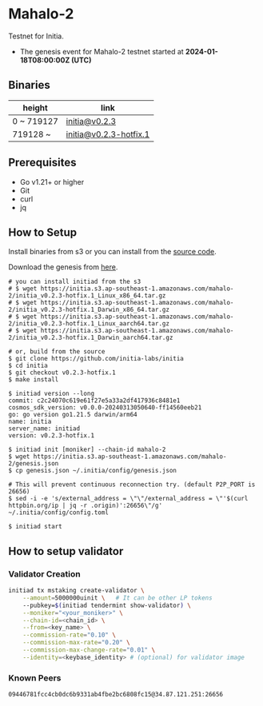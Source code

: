 # Mahalo-2

Testnet for Initia.

- The genesis event for Mahalo-2 testnet started at **2024-01-18T08:00:00Z (UTC)**

## Binaries

| height  | link  |
| ------- | ----- |
| 0      ~ 719127 | [initia@v0.2.3](https://github.com/initia-labs/initia/releases/tag/v0.2.3)                   |
| 719128 ~        | [initia@v0.2.3-hotfix.1](https://github.com/initia-labs/initia/releases/tag/v0.2.3-hotfix.1) |

## Prerequisites

- Go v1.21+ or higher
- Git
- curl
- jq

## How to Setup

Install binaries from s3 or you can install from the [source code](https://github.com/initia-labs/initia).

Download the genesis from [here](https://initia.s3.ap-southeast-1.amazonaws.com/mahalo-2/genesis.json).

```shell
# you can install initiad from the s3
# $ wget https://initia.s3.ap-southeast-1.amazonaws.com/mahalo-2/initia_v0.2.3-hotfix.1_Linux_x86_64.tar.gz
# $ wget https://initia.s3.ap-southeast-1.amazonaws.com/mahalo-2/initia_v0.2.3-hotfix.1_Darwin_x86_64.tar.gz 
# $ wget https://initia.s3.ap-southeast-1.amazonaws.com/mahalo-2/initia_v0.2.3-hotfix.1_Linux_aarch64.tar.gz 
# $ wget https://initia.s3.ap-southeast-1.amazonaws.com/mahalo-2/initia_v0.2.3-hotfix.1_Darwin_aarch64.tar.gz

# or, build from the source
$ git clone https://github.com/initia-labs/initia
$ cd initia
$ git checkout v0.2.3-hotfix.1
$ make install

$ initiad version --long
commit: c2c24070c619e61f27e5a33a2df417936c8481e1
cosmos_sdk_version: v0.0.0-20240313050640-ff14560eeb21
go: go version go1.21.5 darwin/arm64
name: initia
server_name: initiad
version: v0.2.3-hotfix.1

$ initiad init [moniker] --chain-id mahalo-2
$ wget https://initia.s3.ap-southeast-1.amazonaws.com/mahalo-2/genesis.json
$ cp genesis.json ~/.initia/config/genesis.json

# This will prevent continuous reconnection try. (default P2P_PORT is 26656)
$ sed -i -e 's/external_address = \"\"/external_address = \"'$(curl httpbin.org/ip | jq -r .origin)':26656\"/g' ~/.initia/config/config.toml

$ initiad start
```

## How to setup validator

### Validator Creation

```sh
initiad tx mstaking create-validator \
    --amount=5000000uinit \   # It can be other LP tokens 
    --pubkey=$(initiad tendermint show-validator) \
    --moniker="<your_moniker>" \
    --chain-id=<chain_id> \
    --from=<key_name> \
    --commission-rate="0.10" \
    --commission-max-rate="0.20" \
    --commission-max-change-rate="0.01" \
    --identity=<keybase_identity> # (optional) for validator image
```

### Known Peers

```sh
09446781fcc4cb0dc6b9331ab4fbe2bc6808fc15@34.87.121.251:26656
```
